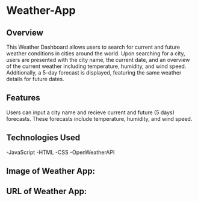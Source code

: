 # Weather-App

## Overview
This Weather Dashboard allows users to search for current and future weather conditions in cities around the world. Upon searching for a city, users are presented with the city name, the current date, and an overview of the current weather including temperature, humidity, and wind speed. Additionally, a 5-day forecast is displayed, featuring the same weather details for future dates.

## Features
Users can input a city name and recieve current and future (5 days) forecasts. These forecasts include temperature, humidity, and wind speed.

## Technologies Used
-JavaScript
-HTML
-CSS
-OpenWeatherAPI

## Image of Weather App:


## URL of Weather App:

